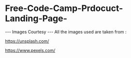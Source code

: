 # Free-Code-Camp-Prdocuct-Landing-Page-


--- Images Courtesy ---
All the images used are taken from :

https://unsplash.com/

https://www.pexels.com/
